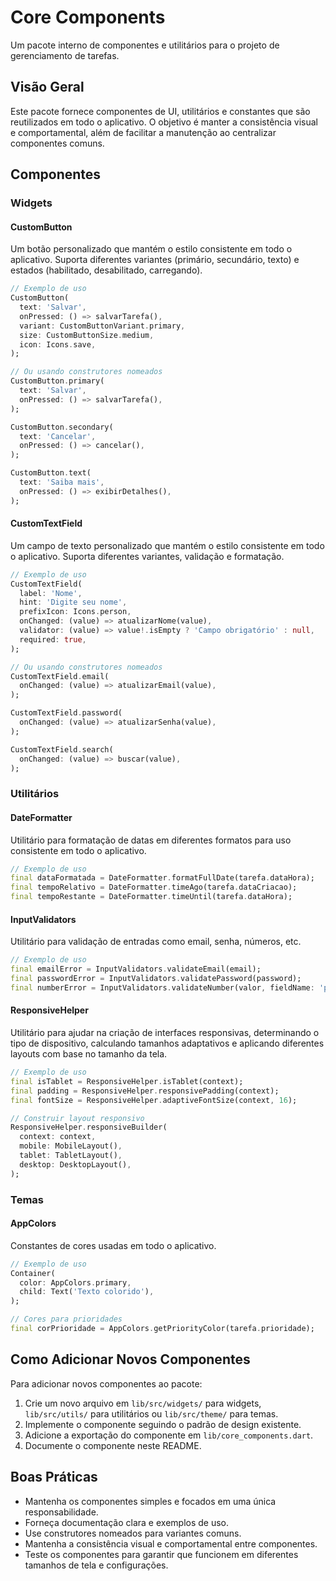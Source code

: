 # Core Components

Um pacote interno de componentes e utilitários para o projeto de gerenciamento de tarefas.

## Visão Geral

Este pacote fornece componentes de UI, utilitários e constantes que são reutilizados em todo o aplicativo. O objetivo é manter a consistência visual e comportamental, além de facilitar a manutenção ao centralizar componentes comuns.

## Componentes

### Widgets

#### CustomButton

Um botão personalizado que mantém o estilo consistente em todo o aplicativo. Suporta diferentes variantes (primário, secundário, texto) e estados (habilitado, desabilitado, carregando).

```dart
// Exemplo de uso
CustomButton(
  text: 'Salvar',
  onPressed: () => salvarTarefa(),
  variant: CustomButtonVariant.primary,
  size: CustomButtonSize.medium,
  icon: Icons.save,
);

// Ou usando construtores nomeados
CustomButton.primary(
  text: 'Salvar',
  onPressed: () => salvarTarefa(),
);

CustomButton.secondary(
  text: 'Cancelar',
  onPressed: () => cancelar(),
);

CustomButton.text(
  text: 'Saiba mais',
  onPressed: () => exibirDetalhes(),
);
```

#### CustomTextField

Um campo de texto personalizado que mantém o estilo consistente em todo o aplicativo. Suporta diferentes variantes, validação e formatação.

```dart
// Exemplo de uso
CustomTextField(
  label: 'Nome',
  hint: 'Digite seu nome',
  prefixIcon: Icons.person,
  onChanged: (value) => atualizarNome(value),
  validator: (value) => value!.isEmpty ? 'Campo obrigatório' : null,
  required: true,
);

// Ou usando construtores nomeados
CustomTextField.email(
  onChanged: (value) => atualizarEmail(value),
);

CustomTextField.password(
  onChanged: (value) => atualizarSenha(value),
);

CustomTextField.search(
  onChanged: (value) => buscar(value),
);
```

### Utilitários

#### DateFormatter

Utilitário para formatação de datas em diferentes formatos para uso consistente em todo o aplicativo.

```dart
// Exemplo de uso
final dataFormatada = DateFormatter.formatFullDate(tarefa.dataHora);
final tempoRelativo = DateFormatter.timeAgo(tarefa.dataCriacao);
final tempoRestante = DateFormatter.timeUntil(tarefa.dataHora);
```

#### InputValidators

Utilitário para validação de entradas como email, senha, números, etc.

```dart
// Exemplo de uso
final emailError = InputValidators.validateEmail(email);
final passwordError = InputValidators.validatePassword(password);
final numberError = InputValidators.validateNumber(valor, fieldName: 'preço');
```

#### ResponsiveHelper

Utilitário para ajudar na criação de interfaces responsivas, determinando o tipo de dispositivo, calculando tamanhos adaptativos e aplicando diferentes layouts com base no tamanho da tela.

```dart
// Exemplo de uso
final isTablet = ResponsiveHelper.isTablet(context);
final padding = ResponsiveHelper.responsivePadding(context);
final fontSize = ResponsiveHelper.adaptiveFontSize(context, 16);

// Construir layout responsivo
ResponsiveHelper.responsiveBuilder(
  context: context,
  mobile: MobileLayout(),
  tablet: TabletLayout(),
  desktop: DesktopLayout(),
);
```

### Temas

#### AppColors

Constantes de cores usadas em todo o aplicativo.

```dart
// Exemplo de uso
Container(
  color: AppColors.primary,
  child: Text('Texto colorido'),
);

// Cores para prioridades
final corPrioridade = AppColors.getPriorityColor(tarefa.prioridade);
```

## Como Adicionar Novos Componentes

Para adicionar novos componentes ao pacote:

1. Crie um novo arquivo em `lib/src/widgets/` para widgets, `lib/src/utils/` para utilitários ou `lib/src/theme/` para temas.
2. Implemente o componente seguindo o padrão de design existente.
3. Adicione a exportação do componente em `lib/core_components.dart`.
4. Documente o componente neste README.

## Boas Práticas

- Mantenha os componentes simples e focados em uma única responsabilidade.
- Forneça documentação clara e exemplos de uso.
- Use construtores nomeados para variantes comuns.
- Mantenha a consistência visual e comportamental entre componentes.
- Teste os componentes para garantir que funcionem em diferentes tamanhos de tela e configurações.
